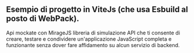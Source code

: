 ## Esempio di progetto in ViteJs (che usa Esbuild al posto di WebPack).
Api mockate con MirageJS libreria di simulazione API che ti consente di creare, testare e condividere un'applicazione JavaScript completa e funzionante senza dover fare affidamento su alcun servizio di backend.